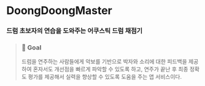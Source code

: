 # DoongDoongMaster
### 드럼 초보자의 연습을 도와주는 어쿠스틱 드럼 채점기

> ### 🥁 **Goal**
> 
> 드럼을 연주하는 사람들에게 악보를 기반으로 박자와 소리에 대한 피드백을 제공하여 혼자서도 개선점을 빠르게 파악할 수 있도록 하고, 연주가 끝난 후 최종 정확도 평가를 제공해서 실력을 향상할 수 있도록 도움을 주는 앱 서비스이다.

